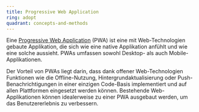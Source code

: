 ```yaml
---
title: Progressive Web Application
ring: adopt
quadrant: concepts-and-methods
---
```


Eine [Progressive Web Application][pwa] (PWA) ist eine mit Web-Technologien gebaute Applikation, die sich wie eine
native Applikation anfühlt und wie eine solche aussieht. PWAs umfassen sowohl Desktop- als auch Mobile-Applikationen.

Der Vorteil von PWAs liegt darin, dass dank offener Web-Technologien Funktionen wie die Offline-Nutzung,
Hintergrundaktualisierung oder Push-Benachrichtigungen in einer einzigen Code-Basis implementiert und auf allen Plattformen
eingesetzt werden können. Bestehende Web-Applikationen können idealerweise zu einer PWA ausgebaut werden, um
das Benutzererlebnis zu verbessern.

[pwa]: https://developer.mozilla.org/en-US/docs/Web/Progressive_web_apps
